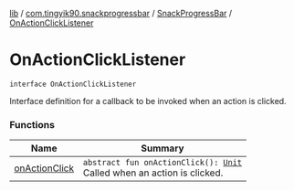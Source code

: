 [lib](../../../index.md) / [com.tingyik90.snackprogressbar](../../index.md) / [SnackProgressBar](../index.md) / [OnActionClickListener](./index.md)

# OnActionClickListener

`interface OnActionClickListener`

Interface definition for a callback to be invoked when an action is clicked.

### Functions

| Name | Summary |
|---|---|
| [onActionClick](on-action-click.md) | `abstract fun onActionClick(): `[`Unit`](https://kotlinlang.org/api/latest/jvm/stdlib/kotlin/-unit/index.html)<br>Called when an action is clicked. |
